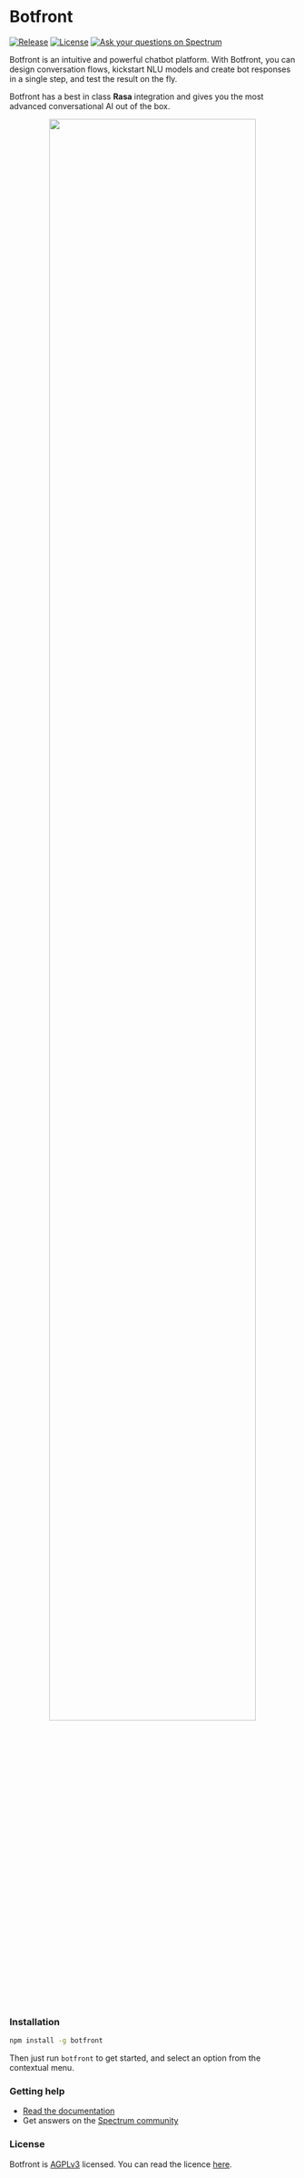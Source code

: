 

# Botfront
[![Release](https://img.shields.io/npm/v/botfront.svg)](https://www.npmjs.com/package/botfront) 
[![License](https://img.shields.io/badge/license-AGPLv3-blue.svg?style=flat)](https://github.com/botfront/botfront/blob/master/LICENSE)
[![Ask your questions on Spectrum](https://withspectrum.github.io/badge/badge.svg)](https://spectrum.chat/botfront)

Botfront is an intuitive and powerful chatbot platform. With Botfront, you can design conversation flows, kickstart NLU models and create bot responses in a single step, and test the result on the fly.

Botfront has a best in class **Rasa** integration and gives you the most advanced conversational AI out of the box.


<div align="center">

<img src="/botfront/docs/images/botfront_animation.gif" width="85%"></width>

</div>


### Installation

```bash
npm install -g botfront
```

Then just run  `botfront` to get started, and select an option from the contextual menu.

### Getting help
- [Read the documentation](https://botfront.io/docs)
- Get answers on the [Spectrum community](https://spectrum.chat/botfront)

### License
Botfront is [AGPLv3](https://github.com/botfront/botfront/blob/master/LICENSE) licensed. You can read the licence [here](https://github.com/botfront/botfront/blob/master/LICENSE).
